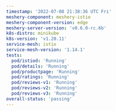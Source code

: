 ```yaml
---
timestamp: '2022-07-08 21:38:36 UTC Fri'
meshery-component: meshery-istio
meshery-component-version: edge
meshery-server-version: 'v0.6.0-rc.6b'
k8s-distro: minikube
k8s-version: 'v1.20.11'
service-mesh: istio
service-mesh-version: '1.14.1'
tests:
  pod/istiod: 'Running'
  pod/details: 'Running'
  pod/productpage: 'Running'
  pod/ratings: 'Running'
  pod/reviews-v1: 'Running'
  pod/reviews-v2: 'Running'
  pod/reviews-v3: 'Running'
overall-status: 'passing'
---
```

